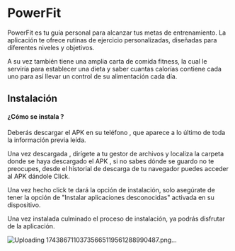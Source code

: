 
# PowerFit

PowerFit es tu guía personal para alcanzar tus metas de entrenamiento. La aplicación te ofrece rutinas de ejercicio personalizadas, diseñadas para diferentes niveles y objetivos.

A su vez también tiene una amplia carta de comida fitness, la cual le serviría para establecer una dieta y saber cuantas calorías contiene cada uno para así llevar un control
de su alimentación cada día.




## Instalación 

#### ¿Cómo se instala ?

Deberás descargar el APK en su teléfono , que aparece a lo último  de toda la información previa leída.

Una vez descargada , dirígete a tu gestor de archivos y localiza la carpeta donde se haya descargado el APK , si no sabes dónde se guardo no te preocupes, desde el historial de descarga de tu navegador puedes acceder al APK dándole Click.

Una vez hecho click te dará la opción de instalación, solo asegúrate de tener la opción de "Instalar aplicaciones desconocidas" activada en su dispositivo.

Una vez instalada culminado el proceso de instalación, ya podrás disfrutar de la aplicación.

![Uploading 17438671103735665119561288990487.png…]()


